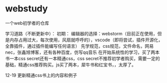 # webstudy

一个web初学者的仓库

学习道路（不断更新中）：
初期：
编辑器的选择：webstorm（目前正在使用，但是内存占用过大，每次使用，风扇就呼呼的），vscode（即将尝试，插件开源化，全靠插件，通过插件能编写任何语言）
先学规范，css规范，文件命名，网易nec，张鑫旭博客，还有各种百度，仿写qq音乐
在开始系统性的学习，买了两本书一本css secret还有一本精通css，css secret不推荐初学者购买，需要一定的基础，精通css推荐购买。js买了两本，犀牛书和红宝书，，太厚了。

12-19
更新精通css书上的内容和例子

